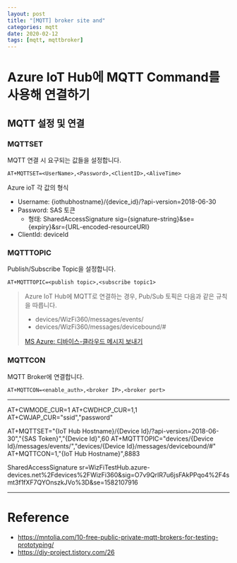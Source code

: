 ```yaml
---
layout: post
title: "[MQTT] broker site and"
categories: mqtt
date: 2020-02-12
tags: [mqtt, mqttbroker]
---
```


# Azure IoT Hub에 MQTT Command를 사용해 연결하기

## MQTT 설정 및 연결

### MQTTSET

MQTT 연결 시 요구되는 값들을 설정합니다.

`AT+MQTTSET=<UserName>,<Password>,<ClientID>,<AliveTime>`

Azure ioT 각 값의 형식
* Username: {iothubhostname}/{device_id}/?api-version=2018-06-30
* Password: SAS 토큰
  * 형태: SharedAccessSignature sig={signature-string}&se={expiry}&sr={URL-encoded-resourceURI}
* ClientId: deviceId


### MQTTTOPIC

Publish/Subscribe Topic을 설정합니다.

`AT+MQTTTOPIC=<publish topic>,<subscribe topic1>`

>Azure IoT Hub에 MQTT로 연결하는 경우, Pub/Sub 토픽은 다음과 같은 규칙을 따릅니다.
>  * devices/WizFi360/messages/events/
>  * devices/WizFi360/messages/devicebound/#
>
>[MS Azure: 디바이스-클라우드 메시지 보내기](https://docs.microsoft.com/ko-kr/azure/iot-hub/iot-hub-mqtt-support#sending-device-to-cloud-messages)



### MQTTCON

MQTT Broker에 연결합니다.

`AT+MQTTCON=<enable_auth>,<broker IP>,<broker port>`



----



AT+CWMODE_CUR=1	
AT+CWDHCP_CUR=1,1	
AT+CWJAP_CUR="ssid","password"

AT+MQTTSET="{IoT Hub Hostname}/{Device Id}/?api-version=2018-06-30","{SAS Token}","{Device Id}",60
AT+MQTTTOPIC="devices/{Device Id}/messages/events/","devices/{Device Id}/messages/devicebound/#"
AT+MQTTCON=1,"{IoT Hub Hostname}",8883

SharedAccessSignature sr=WizFiTestHub.azure-devices.net%2Fdevices%2FWizFi360&sig=O7v9QrIR7u6jsFAkPPqo4%2F4smt3f1fXF7QYOnszkJVo%3D&se=1582107916





----

# Reference

* https://mntolia.com/10-free-public-private-mqtt-brokers-for-testing-prototyping/
* https://diy-project.tistory.com/26